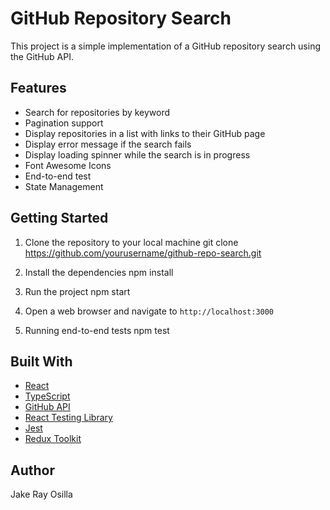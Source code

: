 # GitHub Repository Search

This project is a simple implementation of a GitHub repository search using the GitHub API. 

## Features
- Search for repositories by keyword
- Pagination support
- Display repositories in a list with links to their GitHub page
- Display error message if the search fails
- Display loading spinner while the search is in progress
- Font Awesome Icons
- End-to-end test
- State Management

## Getting Started

1. Clone the repository to your local machine
git clone https://github.com/yourusername/github-repo-search.git

2. Install the dependencies
npm install

3. Run the project
npm start

4. Open a web browser and navigate to `http://localhost:3000`

5. Running end-to-end tests
npm test

## Built With

- [React](https://reactjs.org/)
- [TypeScript](https://www.typescriptlang.org/)
- [GitHub API](https://docs.github.com/en/rest/)
- [React Testing Library](hhttps://testing-library.com/docs/react-testing-library/)
- [Jest](https://jestjs.io/)
- [Redux Toolkit](https://redux-toolkit.js.org/)


## Author

Jake Ray Osilla
